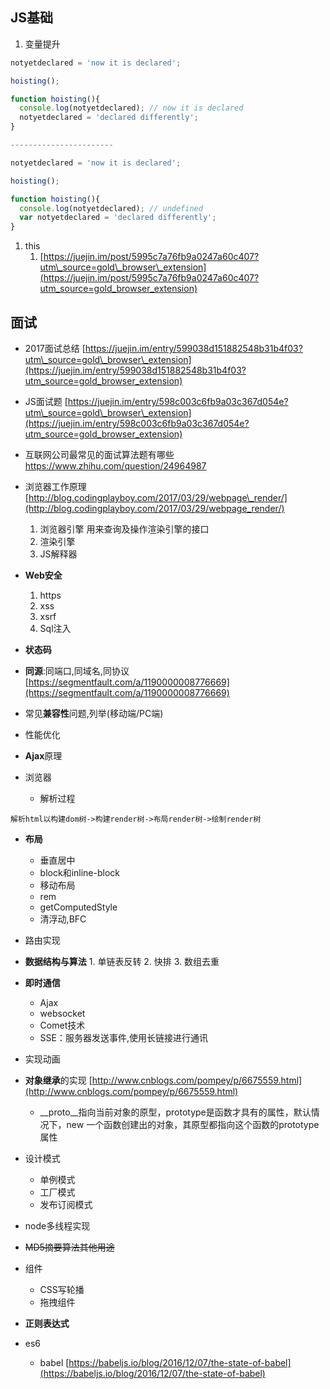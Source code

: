 ## JS基础

1. 变量提升

```js
notyetdeclared = 'now it is declared';

hoisting();

function hoisting(){
  console.log(notyetdeclared); // now it is declared
  notyetdeclared = 'declared differently';
}

-----------------------

notyetdeclared = 'now it is declared';

hoisting();

function hoisting(){
  console.log(notyetdeclared); // undefined
  var notyetdeclared = 'declared differently';
}
```

1. this
   1. [https://juejin.im/post/5995c7a76fb9a0247a60c407?utm\_source=gold\_browser\_extension](https://juejin.im/post/5995c7a76fb9a0247a60c407?utm_source=gold_browser_extension)

## 面试

* 2017面试总结 [https://juejin.im/entry/599038d151882548b31b4f03?utm\_source=gold\_browser\_extension](https://juejin.im/entry/599038d151882548b31b4f03?utm_source=gold_browser_extension)

* JS面试题   [https://juejin.im/entry/598c003c6fb9a03c367d054e?utm\_source=gold\_browser\_extension](https://juejin.im/entry/598c003c6fb9a03c367d054e?utm_source=gold_browser_extension)

* 互联网公司最常见的面试算法题有哪些 https://www.zhihu.com/question/24964987

* 浏览器工作原理  [http://blog.codingplayboy.com/2017/03/29/webpage\_render/](http://blog.codingplayboy.com/2017/03/29/webpage_render/)  
     1. 浏览器引擎 用来查询及操作渲染引擎的接口  
     2. 渲染引擎  
     3. JS解释器

* **Web安全**  
     1. https  
     2. xss  
     3. xsrf  
     4. Sql注入

* **状态码**

* **同源**:同端口,同域名,同协议 [https://segmentfault.com/a/1190000008776669](https://segmentfault.com/a/1190000008776669)

* 常见**兼容性**问题,列举\(移动端/PC端\)

* 性能优化

* **Ajax**原理

* 浏览器

  * 解析过程 

```
解析html以构建dom树->构建render树->布局render树->绘制render树
```

* **布局**
  * 垂直居中
  * block和inline-block
  * 移动布局
  * rem
  * getComputedStyle
  * 清浮动,BFC
* 路由实现
* **数据结构与算法**     1. 单链表反转     2. 快排     3. 数组去重
* **即时通信**
  * Ajax
  * websocket
  * Comet技术
  * SSE：服务器发送事件,使用长链接进行通讯
* 实现动画
* **对象继承**的实现  [http://www.cnblogs.com/pompey/p/6675559.html](http://www.cnblogs.com/pompey/p/6675559.html)
  * \_\_proto\_\_指向当前对象的原型，prototype是函数才具有的属性，默认情况下，new 一个函数创建出的对象，其原型都指向这个函数的prototype属性
* 设计模式

  * 单例模式
  * 工厂模式
  * 发布订阅模式

* node多线程实现

* ~~MD5摘要算法其他用途~~

* 组件

  * CSS写轮播
  * 拖拽组件

* **正则表达式**

* es6

  * babel  [https://babeljs.io/blog/2016/12/07/the-state-of-babel](https://babeljs.io/blog/2016/12/07/the-state-of-babel)



